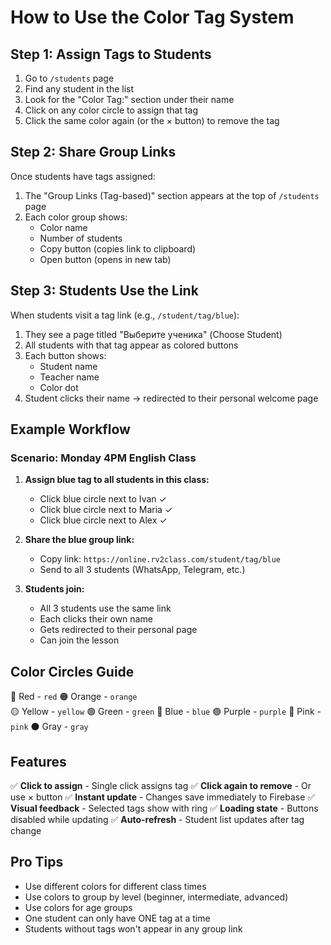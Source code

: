 # How to Use the Color Tag System

## Step 1: Assign Tags to Students

1. Go to `/students` page
2. Find any student in the list
3. Look for the "Color Tag:" section under their name
4. Click on any color circle to assign that tag
5. Click the same color again (or the × button) to remove the tag

## Step 2: Share Group Links

Once students have tags assigned:

1. The "Group Links (Tag-based)" section appears at the top of `/students` page
2. Each color group shows:
   - Color name
   - Number of students
   - Copy button (copies link to clipboard)
   - Open button (opens in new tab)

## Step 3: Students Use the Link

When students visit a tag link (e.g., `/student/tag/blue`):

1. They see a page titled "Выберите ученика" (Choose Student)
2. All students with that tag appear as colored buttons
3. Each button shows:
   - Student name
   - Teacher name
   - Color dot
4. Student clicks their name → redirected to their personal welcome page

## Example Workflow

### Scenario: Monday 4PM English Class

1. **Assign blue tag to all students in this class:**
   - Click blue circle next to Ivan ✓
   - Click blue circle next to Maria ✓
   - Click blue circle next to Alex ✓

2. **Share the blue group link:**
   - Copy link: `https://online.rv2class.com/student/tag/blue`
   - Send to all 3 students (WhatsApp, Telegram, etc.)

3. **Students join:**
   - All 3 students use the same link
   - Each clicks their own name
   - Gets redirected to their personal page
   - Can join the lesson

## Color Circles Guide

🔴 Red - `red`
🟠 Orange - `orange`  
🟡 Yellow - `yellow`
🟢 Green - `green`
🔵 Blue - `blue`
🟣 Purple - `purple`
🩷 Pink - `pink`
⚫ Gray - `gray`

## Features

✅ **Click to assign** - Single click assigns tag
✅ **Click again to remove** - Or use × button
✅ **Instant update** - Changes save immediately to Firebase
✅ **Visual feedback** - Selected tags show with ring
✅ **Loading state** - Buttons disabled while updating
✅ **Auto-refresh** - Student list updates after tag change

## Pro Tips

- Use different colors for different class times
- Use colors to group by level (beginner, intermediate, advanced)
- Use colors for age groups
- One student can only have ONE tag at a time
- Students without tags won't appear in any group link
